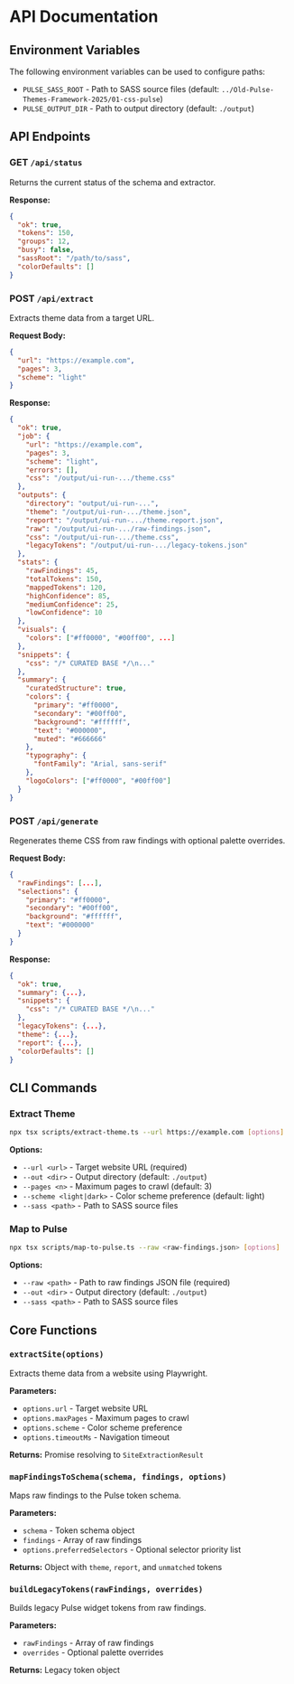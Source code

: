 # API Documentation

## Environment Variables

The following environment variables can be used to configure paths:

- `PULSE_SASS_ROOT` - Path to SASS source files (default: `../Old-Pulse-Themes-Framework-2025/01-css-pulse`)
- `PULSE_OUTPUT_DIR` - Path to output directory (default: `./output`)

## API Endpoints

### GET `/api/status`

Returns the current status of the schema and extractor.

**Response:**
```json
{
  "ok": true,
  "tokens": 150,
  "groups": 12,
  "busy": false,
  "sassRoot": "/path/to/sass",
  "colorDefaults": []
}
```

### POST `/api/extract`

Extracts theme data from a target URL.

**Request Body:**
```json
{
  "url": "https://example.com",
  "pages": 3,
  "scheme": "light"
}
```

**Response:**
```json
{
  "ok": true,
  "job": {
    "url": "https://example.com",
    "pages": 3,
    "scheme": "light",
    "errors": [],
    "css": "/output/ui-run-.../theme.css"
  },
  "outputs": {
    "directory": "output/ui-run-...",
    "theme": "/output/ui-run-.../theme.json",
    "report": "/output/ui-run-.../theme.report.json",
    "raw": "/output/ui-run-.../raw-findings.json",
    "css": "/output/ui-run-.../theme.css",
    "legacyTokens": "/output/ui-run-.../legacy-tokens.json"
  },
  "stats": {
    "rawFindings": 45,
    "totalTokens": 150,
    "mappedTokens": 120,
    "highConfidence": 85,
    "mediumConfidence": 25,
    "lowConfidence": 10
  },
  "visuals": {
    "colors": ["#ff0000", "#00ff00", ...]
  },
  "snippets": {
    "css": "/* CURATED BASE */\n..."
  },
  "summary": {
    "curatedStructure": true,
    "colors": {
      "primary": "#ff0000",
      "secondary": "#00ff00",
      "background": "#ffffff",
      "text": "#000000",
      "muted": "#666666"
    },
    "typography": {
      "fontFamily": "Arial, sans-serif"
    },
    "logoColors": ["#ff0000", "#00ff00"]
  }
}
```

### POST `/api/generate`

Regenerates theme CSS from raw findings with optional palette overrides.

**Request Body:**
```json
{
  "rawFindings": [...],
  "selections": {
    "primary": "#ff0000",
    "secondary": "#00ff00",
    "background": "#ffffff",
    "text": "#000000"
  }
}
```

**Response:**
```json
{
  "ok": true,
  "summary": {...},
  "snippets": {
    "css": "/* CURATED BASE */\n..."
  },
  "legacyTokens": {...},
  "theme": {...},
  "report": {...},
  "colorDefaults": []
}
```

## CLI Commands

### Extract Theme

```bash
npx tsx scripts/extract-theme.ts --url https://example.com [options]
```

**Options:**
- `--url <url>` - Target website URL (required)
- `--out <dir>` - Output directory (default: `./output`)
- `--pages <n>` - Maximum pages to crawl (default: 3)
- `--scheme <light|dark>` - Color scheme preference (default: light)
- `--sass <path>` - Path to SASS source files

### Map to Pulse

```bash
npx tsx scripts/map-to-pulse.ts --raw <raw-findings.json> [options]
```

**Options:**
- `--raw <path>` - Path to raw findings JSON file (required)
- `--out <dir>` - Output directory (default: `./output`)
- `--sass <path>` - Path to SASS source files

## Core Functions

### `extractSite(options)`

Extracts theme data from a website using Playwright.

**Parameters:**
- `options.url` - Target website URL
- `options.maxPages` - Maximum pages to crawl
- `options.scheme` - Color scheme preference
- `options.timeoutMs` - Navigation timeout

**Returns:** Promise resolving to `SiteExtractionResult`

### `mapFindingsToSchema(schema, findings, options)`

Maps raw findings to the Pulse token schema.

**Parameters:**
- `schema` - Token schema object
- `findings` - Array of raw findings
- `options.preferredSelectors` - Optional selector priority list

**Returns:** Object with `theme`, `report`, and `unmatched` tokens

### `buildLegacyTokens(rawFindings, overrides)`

Builds legacy Pulse widget tokens from raw findings.

**Parameters:**
- `rawFindings` - Array of raw findings
- `overrides` - Optional palette overrides

**Returns:** Legacy token object

